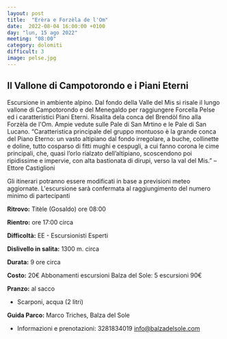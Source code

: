 ```yaml
---
layout: post
title:  "Erèra e Forzèla de l'Om"
date:  2022-08-04 16:00:00 +0100
day: "lun, 15 ago 2022"
meeting: "08:00"
category: dolomiti 
difficult: 3
image: pelse.jpg
---
```


## Il Vallone di Campotorondo e i Piani Eterni 

Escursione in ambiente alpino. Dal fondo della Valle del Mis si risale il lungo vallone di Campotorondo e del Menegaldo per raggiungere Forcella Pelse ed i caratteristici Piani Eterni. Risalita dela conca del Brendòl fino alla Forzèla de l'Om. Ampie vedute sulle Pale di San Mrtino e le Pale di San Lucano.
“Caratteristica principale del gruppo montuoso è la grande conca del Piano Eterno: un vasto altipiano dal fondo irregolare, a buche, collinette e doline, tutto cosparso di fitti mughi e cespugli, a cui fanno corona le cime principali, che, quasi l’orlo rialzato dell’altipiano, scoscendono poi ripidissime e impervie, con alta bastionata di dirupi, verso la val del Mis.” – Ettore Castiglioni

Gli itinerari potranno essere modificati in base a previsioni meteo aggiornate.
L'escursione sarà confermata al raggiungimento del numero minimo di partecipanti

**Ritrovo:** Titèle (Gosaldo) ore 08:00

**Rientro:** ore 17:00 circa 

**Difficoltà:** EE - Escursionisti Esperti

**Dislivello in salita:**  1300 m. circa

**Durata:** 9 ore circa

**Costo:** 20€
Abbonamenti escursioni Balza del Sole: 5 escursioni 90€

**Pranzo:** al sacco

+ Scarponi, acqua (2 litri)  

**Guida Parco:** Marco Triches, Balza del Sole
* Informazioni e prenotazioni: 3281834019 info@balzadelsole.com 

